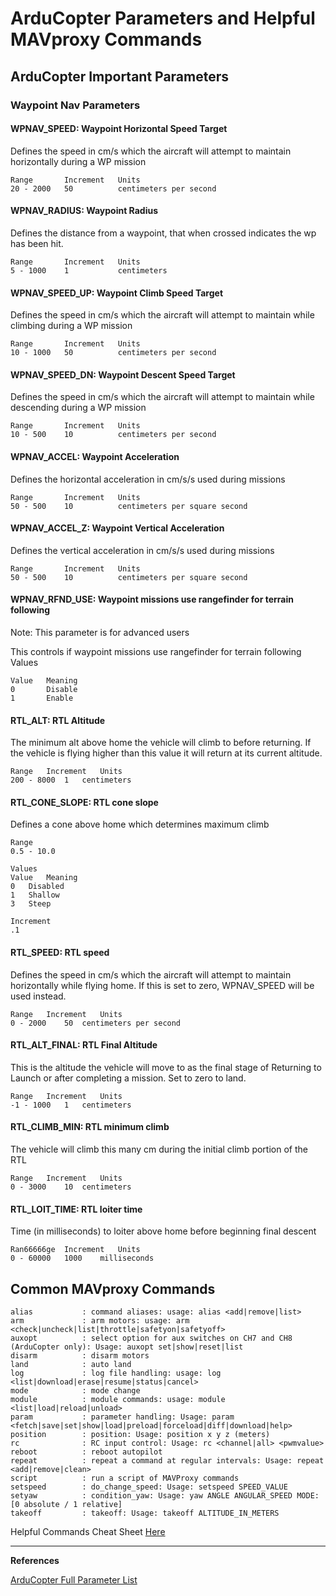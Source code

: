 # ArduCopter Parameters and Helpful MAVproxy Commands

## ArduCopter Important Parameters

### Waypoint Nav Parameters 

#### WPNAV_SPEED: Waypoint Horizontal Speed Target

Defines the speed in cm/s which the aircraft will attempt to maintain horizontally during a WP mission
```
Range 	    Increment 	Units
20 - 2000 	50 	        centimeters per second
```
#### WPNAV_RADIUS: Waypoint Radius

Defines the distance from a waypoint, that when crossed indicates the wp has been hit.
```
Range 	    Increment 	Units
5 - 1000 	1           centimeters
```
#### WPNAV_SPEED_UP: Waypoint Climb Speed Target

Defines the speed in cm/s which the aircraft will attempt to maintain while climbing during a WP mission
```
Range 	    Increment 	Units
10 - 1000 	50 	        centimeters per second
```

#### WPNAV_SPEED_DN: Waypoint Descent Speed Target

Defines the speed in cm/s which the aircraft will attempt to maintain while descending during a WP mission
```
Range 	    Increment 	Units
10 - 500 	10 	        centimeters per second
```
#### WPNAV_ACCEL: Waypoint Acceleration
Defines the horizontal acceleration in cm/s/s used during missions
```
Range 	    Increment 	Units
50 - 500 	10 	        centimeters per square second
```
#### WPNAV_ACCEL_Z: Waypoint Vertical Acceleration

Defines the vertical acceleration in cm/s/s used during missions
```
Range 	    Increment 	Units
50 - 500 	10 	        centimeters per square second
```
#### WPNAV_RFND_USE: Waypoint missions use rangefinder for terrain following
Note: This parameter is for advanced users

This controls if waypoint missions use rangefinder for terrain following
Values
```
Value 	Meaning
0 	    Disable
1 	    Enable
```
#### RTL_ALT: RTL Altitude

The minimum alt above home the vehicle will climb to before returning. If the vehicle is flying higher than this value it will return at its current altitude.
```
Range 	Increment 	Units
200 - 8000 	1 	centimeters
```

#### RTL_CONE_SLOPE: RTL cone slope

Defines a cone above home which determines maximum climb
```
Range 	 	
0.5 - 10.0 	

Values
Value 	Meaning
0 	Disabled
1 	Shallow
3 	Steep

Increment
.1
```
#### RTL_SPEED: RTL speed

Defines the speed in cm/s which the aircraft will attempt to maintain horizontally while flying home. If this is set to zero, WPNAV_SPEED will be used instead.

```
Range 	Increment 	Units
0 - 2000 	50 	centimeters per second
```
#### RTL_ALT_FINAL: RTL Final Altitude

This is the altitude the vehicle will move to as the final stage of Returning to Launch or after completing a mission. Set to zero to land.
```
Range 	Increment 	Units
-1 - 1000 	1 	centimeters
```
#### RTL_CLIMB_MIN: RTL minimum climb

The vehicle will climb this many cm during the initial climb portion of the RTL
```
Range 	Increment 	Units
0 - 3000 	10 	centimeters
```
#### RTL_LOIT_TIME: RTL loiter time

Time (in milliseconds) to loiter above home before beginning final descent
```
Ran66666ge 	Increment 	Units
0 - 60000 	1000 	milliseconds
```

## Common MAVproxy Commands

```
alias           : command aliases: usage: alias <add|remove|list>
arm             : arm motors: usage: arm <check|uncheck|list|throttle|safetyon|safetyoff>
auxopt          : select option for aux switches on CH7 and CH8 (ArduCopter only): Usage: auxopt set|show|reset|list 
disarm          : disarm motors
land            : auto land
log             : log file handling: usage: log <list|download|erase|resume|status|cancel>
mode            : mode change
module          : module commands: usage: module <list|load|reload|unload>
param           : parameter handling: Usage: param <fetch|save|set|show|load|preload|forceload|diff|download|help>
position        : position: Usage: position x y z (meters)
rc              : RC input control: Usage: rc <channel|all> <pwmvalue>
reboot          : reboot autopilot
repeat          : repeat a command at regular intervals: Usage: repeat <add|remove|clean>
script          : run a script of MAVProxy commands
setspeed        : do_change_speed: Usage: setspeed SPEED_VALUE
setyaw          : condition_yaw: Usage: yaw ANGLE ANGULAR_SPEED MODE:[0 absolute / 1 relative]
takeoff         : takeoff: Usage: takeoff ALTITUDE_IN_METERS
```

Helpful Commands Cheat Sheet [Here](helpful_commands.md) 

---
**References**

[ArduCopter Full Parameter List](http://ardupilot.org/copter/docs/parameters.html)
